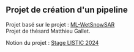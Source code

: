 ## Projet de création d'un pipeline

Projet basé sur le projet : [ML-WetSnowSAR](https://github.com/Matthieu-Gallet/ML-WetSnowSAR)      
Projet de thésard Matthieu Gallet.

Notion du projet : [Stage LISTIC 2024](https://www.notion.so/Stage-LISTIC-2024-58c77ade8f224b1688b7884a6151fe54?pvs=4)
